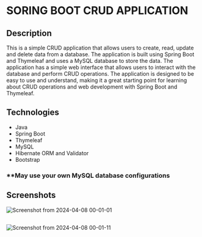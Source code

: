 # SORING BOOT CRUD APPLICATION
## Description
This is a simple CRUD application that allows users to create, read, update and delete data from a database. The application is built using Spring Boot and Thymeleaf and uses a MySQL database to store the data. The application has a simple web interface that allows users to interact with the database and perform CRUD operations. The application is designed to be easy to use and understand, making it a great starting point for learning about CRUD operations and web development with Spring Boot and Thymeleaf.
## Technologies
- Java
- Spring Boot
- Thymeleaf
- MySQL
- Hibernate ORM and Validator
- Bootstrap

### **May use your own MySQL database configurations
## Screenshots
  ![Screenshot from 2024-04-08 00-01-01](https://github.com/HewageNKM/CRUD-Spring-Boot/assets/107237482/a26249a6-7621-4b90-9a25-9afa872ad8f3)
##
  ![Screenshot from 2024-04-08 00-01-11](https://github.com/HewageNKM/CRUD-Spring-Boot/assets/107237482/7d5f5f7e-3d60-4106-a83d-30b64e509313)
